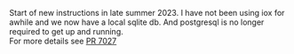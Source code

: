 
Start of new instructions in late summer 2023.  I have not been using iox for awhile and we now have a local sqlite db. And postgresql is no longer required to get up and running.  
For more details see [PR 7027](https://github.com/influxdata/influxdb_iox/pull/7027)  
